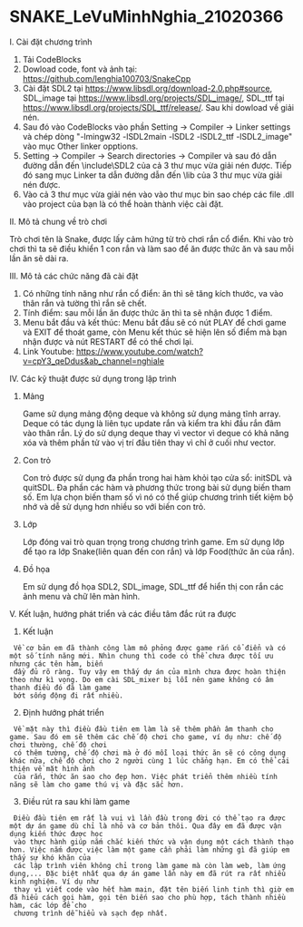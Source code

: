 # SNAKE_LeVuMinhNghia_21020366
I. Cài đặt chương trình
  1. Tải CodeBlocks
  2. Dowload code, font và ảnh tại: https://github.com/lenghia100703/SnakeCpp
  3. Cài đặt SDL2 tại https://www.libsdl.org/download-2.0.php#source, SDL_image tại https://www.libsdl.org/projects/SDL_image/,
     SDL_ttf tại https://www.libsdl.org/projects/SDL_ttf/release/. Sau khi dowload về giải nén.
  4. Sau đó vào CodeBlocks vào phần Setting -> Compiler -> Linker settings và chép dòng "-lmingw32 -lSDL2main -lSDL2 -lSDL2_ttf -lSDL2_image" vào mục
     Other linker opptions.
  5. Setting -> Compiler -> Search directories -> Compiler và sau đó dẫn đường dẫn đến \include\SDL2 của cả 3 thư mục vừa giải nén được. Tiếp đó sang 
     mục Linker ta dẫn đường dẫn đến \lib của 3 thư mục vừa giải nén được.
  6. Vào cả 3 thư mục vừa giải nén vào vào thư mục bin sao chép các file .dll vào project của bạn là có thể hoàn thành việc cài đặt.

II. Mô tả chung về trò chơi
  
  Trò chơi tên là Snake, được lấy cảm hứng từ trò chơi rắn cổ điển. Khi vào trò chơi thì ta sẽ điều khiển 1 con rắn và làm sao để ăn được thức ăn và 
  sau mỗi lần ăn sẽ dài ra.
  
III. Mô tả các chức năng đã cài đặt
  
  1. Có những tính năng như rắn cổ điển: ăn thì sẽ tăng kích thước, va vào thân rắn và tường thì rắn sẽ chết.
  2. Tính điểm: sau mỗi lần ăn được thức ăn thì ta sẽ nhận được 1 điểm.
  3. Menu bắt đầu và kết thúc: Menu bắt đầu sẽ có nút PLAY để chơi game và EXIT để thoát game, còn Menu kết thúc sẽ hiện lên số điểm mà bạn nhận được
     và nút RESTART để có thể chơi lại.
  4. Link Youtube: https://www.youtube.com/watch?v=cpY3_qeDdus&ab_channel=nghiale

IV. Các kỹ thuật được sử dụng trong lập trình

  1. Mảng
     
     Game sử dụng mảng động deque và không sử dụng mảng tĩnh array. Deque có tác dụng là liên tục update rắn và kiểm tra khi đầu rắn đâm vào thân rắn.
     Lý do sử dụng deque thay vì vector vì deque có khả năng xóa và thêm phần tử vào vị trí đầu tiên thay vì chỉ ở cuối như vector. 
  2. Con trỏ 
     
     Con trỏ được sử dụng đa phần trong hai hàm khỏi tạo cửa sổ: initSDL và quitSDL. Đa phần các hàm và phương thức trong bài sử dụng biến tham số. 
     Em lựa chọn biến tham số vì nó có thể giúp chương trình tiết kiệm bộ nhớ và dễ sử dụng hơn nhiều so với biến con trỏ.
  3. Lớp

     Lớp đóng vai trò quan trọng trong chương trình game. Em sử dụng lớp để tạo ra lớp Snake(liên quan đến con rắn) và lớp Food(thức ăn của rắn).
  4. Đồ họa

     Em sử dụng đồ họa SDL2, SDL_image, SDL_ttf để hiển thị con rắn các ảnh menu và chữ lên màn hình.
     
V. Kết luận, hướng phát triển và các điều tâm đắc rút ra được

   1. Kết luận

     Về cơ bản em đã thành công làm mô phỏng được game rắn cổ điển và có một số tính năng mới. Nhìn chung thì code có thể chưa được tối ưu nhưng các tên hàm, biến 
     đầy đủ rõ ràng. Tuy vậy em thấy dự án của mình chưa được hoàn thiện theo như kì vọng. Do em cài SDL_mixer bị lỗi nên game không có âm thanh điều đó đã làm game 
     bớt sống động đi rất nhiều.
     
   2. Định hướng phát triển

     Về mặt này thì điều đầu tiên em làm là sẽ thêm phần âm thanh cho game. Sau đó em sẽ thêm các chế độ chơi cho game, ví dụ như: chế độ chơi thường, chế độ chơi 
     có thêm tường, chế độ chơi mà ở đó mỗi loại thức ăn sẽ có công dụng khác nữa, chế độ chơi cho 2 người cùng 1 lúc chẳng hạn. Em có thể cải thiện về mặt hình ảnh 
     của rắn, thức ăn sao cho đẹp hơn. Việc phát triển thêm nhiều tính năng sẽ làm cho game thú vị và đặc sắc hơn.
     
   3. Điều rút ra sau khi làm game

     Điều đầu tiên em rất là vui vì lần đầu trong đời có thể tạo ra được một dự án game dù chỉ là nhỏ và cơ bản thôi. Qua đây em đã được vận dụng kiến thức được học 
     vào thực hành giúp nắm chắc kiến thức và vận dụng một cách thành thạo hơn. Việc nắm được việc làm một game cần phải làm những gì đã giúp em thấy sự khó khăn của 
     các lập trình viên không chỉ trong làm game mà còn làm web, làm ứng dụng,... Đặc biệt nhất qua dự án game lần này em đã rút ra rất nhiều kinh nghiệm. Ví dụ như 
     thay vì viết code vào hết hàm main, đặt tên biến linh tinh thì giờ em đã hiểu cách gọi hàm, gọi tên biến sao cho phù hợp, tách thành nhiều hàm, các lớp để cho 
     chương trình dễ hiểu và sạch đẹp nhất.
      
  
